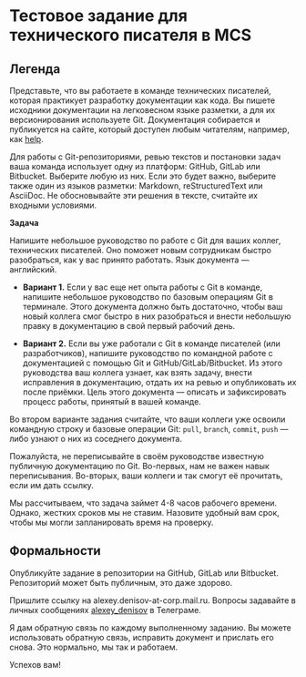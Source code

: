 # Тестовое задание для технического писателя в MCS

## Легенда

Представьте, что вы работаете в команде технических писателей, которая практикует разработку документации как кода. Вы пишете исходники документации на легковесном языке разметки, а для их версионирования используете Git. Документация собирается и публикуется на сайте, который доступен любым читателям, например, как [help](https://mcs.mail.ru/help).

Для работы с Git-репозиториями, ревью текстов и постановки задач ваша команда использует одну из платформ: GitHub, GitLab или Bitbucket. Выберите любую из них. Если это будет важно, выберите также один из языков разметки: Markdown, reStructuredText или AsciiDoc. Не обосновывайте эти решения в тексте, считайте их входными условиями.

**Задача**

Напишите небольшое руководство по работе с Git для ваших коллег, технических писателей. Оно поможет новым сотрудникам быстро разобраться, как у вас принято работать. Язык документа — английский.

* **Вариант 1.** Если у вас еще нет опыта работы с Git в команде, напишите небольшое руководство по базовым операциям Git в терминале. Этого документа должно быть достаточно, чтобы ваш новый коллега смог быстро в них разобраться и внести небольшую правку в документацию в свой первый рабочий день.

* **Вариант 2.** Если вы уже работали с Git в команде писателей (или разработчиков), напишите руководство по командной работе с документацией с помощью Git и GitHub/GitLab/Bitbucket. Из этого руководства ваш коллега узнает, как взять задачу, внести исправления в документацию, отдать их на ревью и опубликовать их после приёмки. Цель этого документа — описать и зафиксировать процесс работы, принятый в вашей команде.

Во втором варианте задания считайте, что ваши коллеги уже освоили командную строку и базовые операции Git: `pull`, `branch`, `commit`, `push` — либо узнают о них из соседнего документа.

Пожалуйста, не переписывайте в своём руководстве известную публичную документацию по Git. Во-первых, нам не важен навык переписывания. Во-вторых, ваши коллеги и так смогут её прочитать, если им дать ссылку.

Мы рассчитываем, что задача займет 4-8 часов рабочего времени. Однако, жестких сроков мы не ставим. Назовите удобный вам срок, чтобы мы могли запланировать время на проверку.

## Формальности

Опубликуйте задание в репозитории на GitHub, GitLab или Bitbucket. Репозиторий может быть публичным, это даже здорово.

Пришлите ссылку на alexey.denisov-at-corp.mail.ru. Вопросы задавайте в личных сообщениях [alexey_denisov](https://t.me/alexey_denisov) в Телеграме.

Я дам обратную связь по каждому выполненному заданию. Вы можете использовать обратную связь, исправить документ и прислать его снова. Это нормально, мы так и работаем.

Успехов вам!
